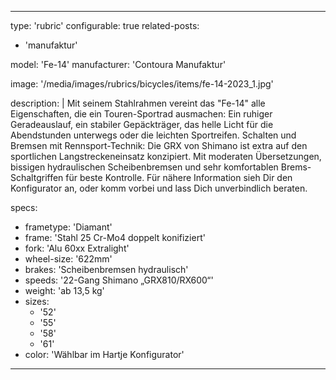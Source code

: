 ---

type: 'rubric'
configurable: true
related-posts:
  - 'manufaktur'

model: 'Fe-14'
manufacturer: 'Contoura Manufaktur'

image: '/media/images/rubrics/bicycles/items/fe-14-2023_1.jpg'

description: |
    Mit seinem Stahlrahmen vereint das "Fe-14" alle Eigenschaften, die ein Touren-Sportrad ausmachen: Ein ruhiger Geradeauslauf, ein stabiler Gepäckträger, das helle Licht für die Abendstunden unterwegs oder die leichten Sportreifen. Schalten und Bremsen mit Rennsport-Technik: Die GRX von Shimano ist extra auf den sportlichen Langstreckeneinsatz konzipiert. Mit moderaten Übersetzungen, bissigen hydraulischen Scheibenbremsen und sehr komfortablen Brems-Schaltgriffen für beste Kontrolle.
    Für nähere Information sieh Dir den Konfigurator an, oder komm vorbei und lass Dich unverbindlich beraten.

specs:
  - frametype: 'Diamant'
  - frame: 'Stahl 25 Cr-Mo4 doppelt konifiziert'
  - fork: 'Alu 60xx Extralight'
  - wheel-size: '622mm'
  - brakes: 'Scheibenbremsen hydraulisch'
  - speeds: '22-Gang Shimano „GRX810/RX600“'
  - weight: 'ab 13,5 kg'
  - sizes:
    - '52'
    - '55'
    - '58'
    - '61'
  - color: 'Wählbar im Hartje Konfigurator'


---